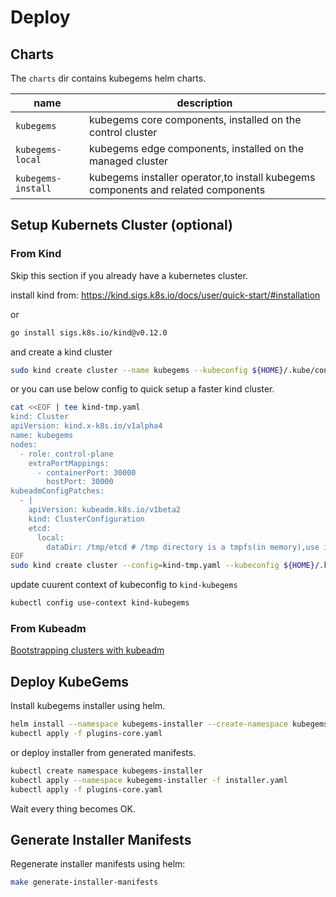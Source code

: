 # Deploy

## Charts

The `charts` dir contains kubegems helm charts.

| name               | description                                                                       |
| ------------------ | --------------------------------------------------------------------------------- |
| `kubegems`         | kubegems core components, installed on the control cluster                        |
| `kubegems-local`   | kubegems edge components, installed on the managed cluster                        |
| `kubegems-install` | kubegems installer operator,to install kubegems components and related components |

## Setup Kubernets Cluster (optional)

### From Kind

Skip this section if you already have a kubernetes cluster.

install kind from: <https://kind.sigs.k8s.io/docs/user/quick-start/#installation>

or

```sh
go install sigs.k8s.io/kind@v0.12.0
```

and create a kind cluster

```sh
sudo kind create cluster --name kubegems --kubeconfig ${HOME}/.kube/config
```

or you can use below config to quick setup a faster kind cluster.

```sh
cat <<EOF | tee kind-tmp.yaml
kind: Cluster
apiVersion: kind.x-k8s.io/v1alpha4
name: kubegems
nodes:
  - role: control-plane
    extraPortMappings:
      - containerPort: 30000
        hostPort: 30000
kubeadmConfigPatches:
  - |
    apiVersion: kubeadm.k8s.io/v1beta2
    kind: ClusterConfiguration
    etcd:
      local:
        dataDir: /tmp/etcd # /tmp directory is a tmpfs(in memory),use it for speeding up etcd and lower disk IO.
EOF
sudo kind create cluster --config=kind-tmp.yaml --kubeconfig ${HOME}/.kube/config
```

update cuurent context of kubeconfig to `kind-kubegems`

```sh
kubectl config use-context kind-kubegems
```

### From Kubeadm

[Bootstrapping clusters with kubeadm](https://kubernetes.io/docs/setup/production-environment/tools/kubeadm/)

## Deploy KubeGems

Install kubegems installer using helm.

```sh
helm install --namespace kubegems-installer --create-namespace kubegems-installer charts/kubegems-installer
kubectl apply -f plugins-core.yaml
```

or deploy installer from generated manifests.

```sh
kubectl create namespace kubegems-installer
kubectl apply --namespace kubegems-installer -f installer.yaml
kubectl apply -f plugins-core.yaml
```

Wait every thing becomes OK.

## Generate Installer Manifests

Regenerate installer manifests using helm:

```sh
make generate-installer-manifests
```
